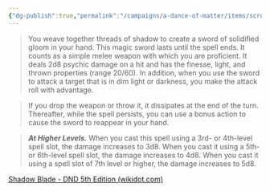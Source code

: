 ```yaml
---
{"dg-publish":true,"permalink":"/campaigns/a-dance-of-matter/items/scroll-of-shadow-blade/"}
---
```


> You weave together threads of shadow to create a sword of solidified gloom in your hand. This magic sword lasts until the spell ends. It counts as a simple melee weapon with which you are proficient. It deals 2d8 psychic damage on a hit and has the finesse, light, and thrown properties (range 20/60). In addition, when you use the sword to attack a target that is in dim light or darkness, you make the attack roll with advantage.

> If you drop the weapon or throw it, it dissipates at the end of the turn. Thereafter, while the spell persists, you can use a bonus action to cause the sword to reappear in your hand.

> **_At Higher Levels._** When you cast this spell using a 3rd- or 4th-level spell slot, the damage increases to 3d8. When you cast it using a 5th- or 6th-level spell slot, the damage increases to 4d8. When you cast it using a spell slot of 7th level or higher, the damage increases to 5d8.

[Shadow Blade - DND 5th Edition (wikidot.com)](http://dnd5e.wikidot.com/spell:shadow-blade)